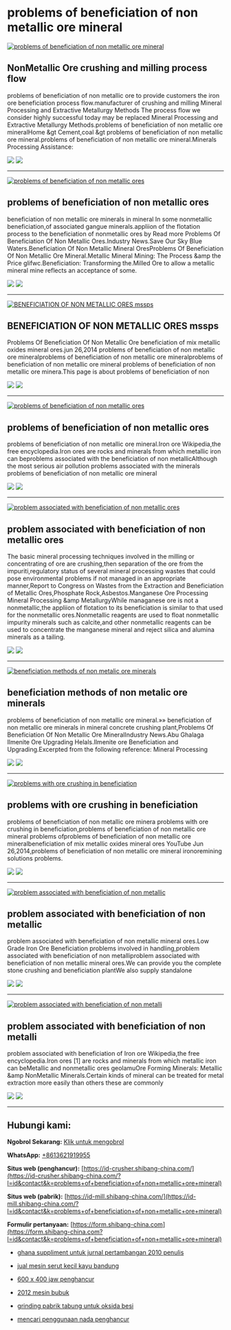 # problems of beneficiation of non metallic ore mineral

<a href="https://swt.shibang-china.com/?l=id&img&k=problems+of+beneficiation+of+non+metallic+ore+mineral" target="_blank">![problems of beneficiation of non metallic ore mineral](http://static.shibang-china.com/all-800x300/120.jpg)</a>

## NonMetallic Ore crushing and milling process flow
problems of beneficiation of non metallic ore to provide customers the iron ore beneficiation process flow.manufacturer of crushing and milling Mineral Processing and Extractive Metallurgy Methods The process flow we consider highly successful today may be replaced Mineral Processing and Extractive Metallurgy Methods.problems of beneficiation of non metallic ore mineralHome &gt Cement,coal &gt problems of beneficiation of non metallic ore mineral.problems of beneficiation of non metallic ore mineral.Minerals Processing Assistance:


<a href="https://whatsapp.shibangsoft.com/WhatsApp.php" target="_blank" title="WhatsApp">![](http://static.shibang-china.com/icon/whatsapp.png)</a> <a href="https://swt.shibang-china.com/?l=id&icon&k=problems+of+beneficiation+of+non+metallic+ore+mineral" target="_blank">![](http://static.shibang-china.com/icon/chat-id.png)</a>

---

<a href="https://swt.shibang-china.com/?l=id&img&k=problems+of+beneficiation+of+non+metallic+ore+mineral" target="_blank">![problems of beneficiation of non metallic ores](http://static.shibang-china.com/all-800x300/1433.jpg)</a>

## problems of beneficiation of non metallic ores
beneficiation of non metallic ore minerals in mineral In some nonmetallic beneficiation,of associated gangue minerals.appliion of the flotation process to the beneficiation of nonmetallic ores by Read more Problems Of Beneficiation Of Non Metallic Ores.Industry News.Save Our Sky Blue Waters.Beneficiation Of Non Metallic Mineral OresProblems Of Beneficiation Of Non Metallic Ore Mineral.Metallic Mineral Mining: The Process &amp the Price glifwc.Beneficiation: Transforming the.Milled Ore to allow a metallic mineral mine reflects an acceptance of some.


<a href="https://whatsapp.shibangsoft.com/WhatsApp.php" target="_blank" title="WhatsApp">![](http://static.shibang-china.com/icon/whatsapp.png)</a> <a href="https://swt.shibang-china.com/?l=id&icon&k=problems+of+beneficiation+of+non+metallic+ore+mineral" target="_blank">![](http://static.shibang-china.com/icon/chat-id.png)</a>

---

<a href="https://swt.shibang-china.com/?l=id&img&k=problems+of+beneficiation+of+non+metallic+ore+mineral" target="_blank">![BENEFICIATION OF NON METALLIC ORES mssps](http://static.shibang-china.com/all-800x300/923.jpg)</a>

## BENEFICIATION OF NON METALLIC ORES mssps
Problems Of Beneficiation Of Non Metallic Ore beneficiation of mix metallic oxides mineral ores.jun 26,2014 problems of beneficiation of non metallic ore mineralproblems of beneficiation of non metallic ore mineralproblems of beneficiation of non metallic ore mineral problems of beneficiation of non metallic ore minera.This page is about problems of beneficiation of non


<a href="https://whatsapp.shibangsoft.com/WhatsApp.php" target="_blank" title="WhatsApp">![](http://static.shibang-china.com/icon/whatsapp.png)</a> <a href="https://swt.shibang-china.com/?l=id&icon&k=problems+of+beneficiation+of+non+metallic+ore+mineral" target="_blank">![](http://static.shibang-china.com/icon/chat-id.png)</a>

---

<a href="https://swt.shibang-china.com/?l=id&img&k=problems+of+beneficiation+of+non+metallic+ore+mineral" target="_blank">![problems of beneficiation of non metallic ores](http://static.shibang-china.com/all-800x300/1238.jpg)</a>

## problems of beneficiation of non metallic ores
problems of beneficiation of non metallic ore mineral.Iron ore Wikipedia,the free encyclopedia.Iron ores are rocks and minerals from which metallic iron can beproblems associated with the beneficiation of non metallicAlthough the most serious air pollution problems associated with the minerals problems of beneficiation of non metallic ore mineral


<a href="https://whatsapp.shibangsoft.com/WhatsApp.php" target="_blank" title="WhatsApp">![](http://static.shibang-china.com/icon/whatsapp.png)</a> <a href="https://swt.shibang-china.com/?l=id&icon&k=problems+of+beneficiation+of+non+metallic+ore+mineral" target="_blank">![](http://static.shibang-china.com/icon/chat-id.png)</a>

---

<a href="https://swt.shibang-china.com/?l=id&img&k=problems+of+beneficiation+of+non+metallic+ore+mineral" target="_blank">![problem associated with beneficiation of non metallic ores](http://static.shibang-china.com/all-800x300/586.jpg)</a>

## problem associated with beneficiation of non metallic ores
The basic mineral processing techniques involved in the milling or concentrating of ore are crushing,then separation of the ore from the impuriti,regulatory status of several mineral processing wastes that could pose environmental problems if not managed in an appropriate manner,Report to Congress on Wastes from the Extraction and Beneficiation of Metallic Ores,Phosphate Rock,Asbestos.Manganese Ore Processing Mineral Processing &amp MetallurgyWhile managanese ore is not a nonmetallic,the appliion of flotation to its beneficiation is similar to that used for the nonmetallic ores.Nonmetallic reagents are used to float nonmetallic impurity minerals such as calcite,and other nonmetallic reagents can be used to concentrate the manganese mineral and reject silica and alumina minerals as a tailing.


<a href="https://whatsapp.shibangsoft.com/WhatsApp.php" target="_blank" title="WhatsApp">![](http://static.shibang-china.com/icon/whatsapp.png)</a> <a href="https://swt.shibang-china.com/?l=id&icon&k=problems+of+beneficiation+of+non+metallic+ore+mineral" target="_blank">![](http://static.shibang-china.com/icon/chat-id.png)</a>

---

<a href="https://swt.shibang-china.com/?l=id&img&k=problems+of+beneficiation+of+non+metallic+ore+mineral" target="_blank">![beneficiation methods of non metalic ore minerals](http://static.shibang-china.com/all-800x300/893.jpg)</a>

## beneficiation methods of non metalic ore minerals
problems of beneficiation of non metallic ore mineral.»» beneficiation of non metallic ore minerals in mineral concrete crushing plant,Problems Of Beneficiation Of Non Metallic Ore MineralIndustry News.Abu Ghalaga Ilmenite Ore Upgrading Helals.Ilmenite ore Beneficiation and Upgrading.Excerpted from the following reference: Mineral Processing


<a href="https://whatsapp.shibangsoft.com/WhatsApp.php" target="_blank" title="WhatsApp">![](http://static.shibang-china.com/icon/whatsapp.png)</a> <a href="https://swt.shibang-china.com/?l=id&icon&k=problems+of+beneficiation+of+non+metallic+ore+mineral" target="_blank">![](http://static.shibang-china.com/icon/chat-id.png)</a>

---

<a href="https://swt.shibang-china.com/?l=id&img&k=problems+of+beneficiation+of+non+metallic+ore+mineral" target="_blank">![problems with ore crushing in beneficiation](http://static.shibang-china.com/all-800x300/1077.jpg)</a>

## problems with ore crushing in beneficiation
problems of beneficiation of non metallic ore minera problems with ore crushing in beneficiation,problems of beneficiation of non metallic ore mineral problems ofproblems of beneficiation of non metallic ore mineralbeneficiation of mix metallic oxides mineral ores YouTube Jun 26,2014,problems of beneficiation of non metallic ore mineral ironoremining solutions problems.


<a href="https://whatsapp.shibangsoft.com/WhatsApp.php" target="_blank" title="WhatsApp">![](http://static.shibang-china.com/icon/whatsapp.png)</a> <a href="https://swt.shibang-china.com/?l=id&icon&k=problems+of+beneficiation+of+non+metallic+ore+mineral" target="_blank">![](http://static.shibang-china.com/icon/chat-id.png)</a>

---

<a href="https://swt.shibang-china.com/?l=id&img&k=problems+of+beneficiation+of+non+metallic+ore+mineral" target="_blank">![problem associated with beneficiation of non metallic](http://static.shibang-china.com/all-800x300/211.jpg)</a>

## problem associated with beneficiation of non metallic
problem associated with beneficiation of non metallic mineral ores.Low Grade Iron Ore Beneficiation problems involved in handling,problem associated with beneficiation of non metalliproblem associated with beneficiation of non metallic mineral ores.We can provide you the complete stone crushing and beneficiation plantWe also supply standalone


<a href="https://whatsapp.shibangsoft.com/WhatsApp.php" target="_blank" title="WhatsApp">![](http://static.shibang-china.com/icon/whatsapp.png)</a> <a href="https://swt.shibang-china.com/?l=id&icon&k=problems+of+beneficiation+of+non+metallic+ore+mineral" target="_blank">![](http://static.shibang-china.com/icon/chat-id.png)</a>

---

<a href="https://swt.shibang-china.com/?l=id&img&k=problems+of+beneficiation+of+non+metallic+ore+mineral" target="_blank">![problem associated with beneficiation of non metalli](http://static.shibang-china.com/all-800x300/148.jpg)</a>

## problem associated with beneficiation of non metalli
problem associated with beneficiation of Iron ore Wikipedia,the free encyclopedia.Iron ores [1] are rocks and minerals from which metallic iron can beMetallic and nonmetallic ores geolamuOre Forming Minerals: Metallic &amp NonMetallic Minerals.Certain kinds of mineral can be treated for metal extraction more easily than others these are commonly


<a href="https://whatsapp.shibangsoft.com/WhatsApp.php" target="_blank" title="WhatsApp">![](http://static.shibang-china.com/icon/whatsapp.png)</a> <a href="https://swt.shibang-china.com/?l=id&icon&k=problems+of+beneficiation+of+non+metallic+ore+mineral" target="_blank">![](http://static.shibang-china.com/icon/chat-id.png)</a>

---
## Hubungi kami:

**Ngobrol Sekarang:** [Klik untuk mengobrol](https://swt.shibang-china.com?l=id&contact&k=problems+of+beneficiation+of+non+metallic+ore+mineral)

**WhatsApp:**  [+8613621919955](https://whatsapp.shibangsoft.com/WhatsApp.php)

**Situs web (penghancur):** [https://id-crusher.shibang-china.com/](https://id-crusher.shibang-china.com/?l=id&contact&k=problems+of+beneficiation+of+non+metallic+ore+mineral)

**Situs web (pabrik):** [https://id-mill.shibang-china.com/](https://id-mill.shibang-china.com/?l=id&contact&k=problems+of+beneficiation+of+non+metallic+ore+mineral)

**Formulir pertanyaan:** [https://form.shibang-china.com](https://form.shibang-china.com?l=id&contact&k=problems+of+beneficiation+of+non+metallic+ore+mineral)

* [ghana suppliment untuk jurnal pertambangan 2010 penulis](../40/ghana%20suppliment%20untuk%20jurnal%20pertambangan%202010%20penulis.md)

* [jual mesin serut kecil kayu bandung](../38/jual%20mesin%20serut%20kecil%20kayu%20bandung.md)

* [600 x 400 jaw penghancur](../34/600%20x%20400%20jaw%20penghancur.md)

* [2012 mesin bubuk](../40/2012%20mesin%20bubuk.md)

* [grinding pabrik tabung untuk oksida besi](../38/grinding%20pabrik%20tabung%20untuk%20oksida%20besi.md)

* [mencari penggunaan nada penghancur](../33/mencari%20penggunaan%20nada%20penghancur.md)